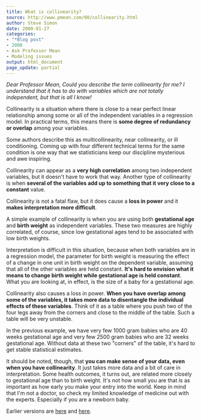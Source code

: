 ```yaml
---
title: What is collinearity?
source: http://www.pmean.com/00/collinearity.html
author: Steve Simon
date: 2000-01-27
categories:
- "*Blog post"
- 2000
- Ask Professor Mean
- Modeling issues
output: html_document
page_update: partial
---
```

*Dear Professor Mean, Could you describe the term collinearity for me? I understand that it has to do with variables which are not totally independent, but that is all I know!*

Collinearity is a situation where there is close to a near perfect linear relationship among some or all of the independent variables in a regression model. In practical terms, this means there is **some degree of redundancy or overlap** among your variables.

Some authors describe this as multicollinearity, near collinearity, or ill conditioning. Coming up with four different technical terms for the same condition is one way that we statisticians keep our discipline mysterious and awe inspiring.

Collinearity can appear as a **very high correlation** among two independent variables, but it doesn't have to work that way. Another type of collinearity is when **several of the variables add up to something that it very close to a constant** value.

Collinearity is not a fatal flaw, but it does cause a **loss in power** and it **makes interpretation more difficult**.

A simple example of collinearity is when you are using both **gestational age** and **birth weight** as independent variables. These two measures are highly correlated, of course, since low gestational ages tend to be associated with low birth weights.

Interpretation is difficult in this situation, because when both variables are in a regression model, the parameter for birth weight is measuring the effect of a change in one unit in birth weight on the dependent variable, assuming that all of the other variables are held constant. **It's hard to envision what it means to change birth weight while gestational age is held constant**. What you are looking at, in effect, is the size of a baby for a gestational age.

Collinearity also causes a loss in power. **When you have overlap among some of the variables, it takes more data to disentangle the individual effects of these variables**. Think of it as a table where you push two of the four legs away from the corners and close to the middle of the table. Such a table will be very unstable.

In the previous example, we have very few 1000 gram babies who are 40 weeks gestational age and very few 2500 gram babies who are 32 weeks gestational age. Without data at these two "corners" of the table, it's hard to get stable statistical estimates.

It should be noted, though, that **you can make sense of your data, even when you have collinearity**. It just takes more data and a bit of care in interpretation. Some health outcomes, it turns out, are related more closely to gestational age than to birth weight. It's not how small you are that is as important as how early you make your entry into the world. Keep in mind that I'm not a doctor, so check my limited knowledge of medicine out with the experts. Especially if you are a newborn baby.

Earlier versions are [here][sim1] and [here][sim2].
 
[sim1]: http://www.pmean.com/00/collinearity.html
[sim2]: http://new.pmean.com/what-is-collinearity/
 
